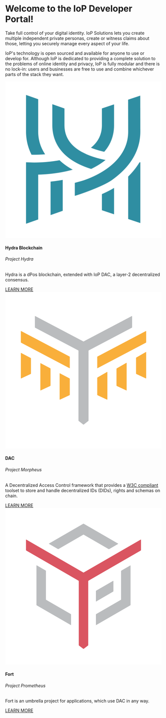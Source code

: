 <style>
  .sidebar {
    display:none;
  }

  .content {
    position: relative;
    top: initial;
    left: initial;
    right: initial;
    bottom: initial;
  }
</style>

<div class="jumbotron">
  <h1 class="display-4">Welcome to the IoP Developer Portal!</h1>
  <p class="lead">
    Take full control of your digital identity. IoP Solutions lets you create multiple independent private personas, create or witness claims about those, letting you securely manage every aspect of your life.
  </p>
  <p>
    IoP's technology is open sourced and available for anyone to use or develop for. Although IoP is dedicated to providing a complete solution to the problems of online identity and privacy, IoP is fully modular and there is no lock-in: users and businesses are free to use and combine whichever parts of the stack they want.
  </p>

  <div class="row">
    <div class="col-sm-4">
      <div class="card h-100">
        <img src="assets/hydra_logo.png" class="iop-logo mt-3">
        <div class="card-body d-flex flex-column">
          <h4 class="card-title">Hydra Blockchain</h4>
          <h6 class="card-subtitle mb-2 text-muted">Project Hydra</h6>
          <p class="card-text">Hydra is a dPos blockchain, extended with IoP DAC, a layer-2 decentralized consensus.</p>
          <a href="#/hydra" class="btn btn-sm btn-outline-primary mt-auto">LEARN MORE</a>
        </div>
      </div>
    </div>
    <div class="col-sm-4">
      <div class="card h-100">
        <img src="assets/morpheus_logo.png" class="iop-logo mt-3">
        <div class="card-body d-flex flex-column">
          <h4 class="card-title">DAC</h4>
          <h6 class="card-subtitle mb-2 text-muted">Project Morpheus</h6>
          <p class="card-text">A Decentralized Access Control framework that provides a <a href="https://w3c.github.io/did-core/">W3C compliant</a> toolset to store and handle decentralized IDs (DIDs), rights and schemas on chain.</p>
          <a href="#/dac" class="btn btn-sm btn-outline-primary mt-auto">LEARN MORE</a>
        </div>
      </div>
    </div>
    <div class="col-sm-4">
      <div class="card h-100">
        <img src="assets/prometheus_logo.png" class="iop-logo mt-3">
        <div class="card-body d-flex flex-column">
          <h4 class="card-title">Fort</h4>
          <h6 class="card-subtitle mb-2 text-muted">Project Prometheus</h6>
          <p class="card-text">Fort is an umbrella project for applications, which use DAC in any way.</p>
          <a href="#/fort" class="btn btn-sm btn-outline-primary mt-auto">LEARN MORE</a>
        </div>
      </div>
    </div>
  </div>
</div>
